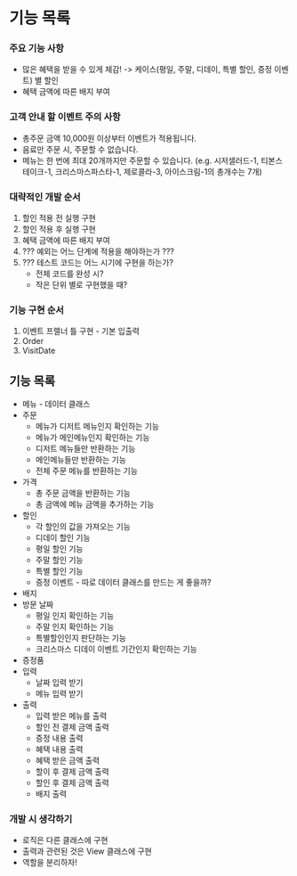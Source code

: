 # 기능 목록
### 주요 기능 사항
- 많은 혜택을 받을 수 있게 체감! -> 케이스(평일, 주말, 디데이, 특별 할인, 증정 이벤트) 별 할인
- 혜택 금액에 따른 배지 부여
### 고객 안내 할 이벤트 주의 사항
- 총주문 금액 10,000원 이상부터 이벤트가 적용됩니다.
- 음료만 주문 시, 주문할 수 없습니다.
- 메뉴는 한 번에 최대 20개까지만 주문할 수 있습니다.
(e.g. 시저샐러드-1, 티본스테이크-1, 크리스마스파스타-1, 제로콜라-3, 아이스크림-1의 총개수는 7개)
### 대략적인 개발 순서
1. 할인 적용 전 실행 구현
2. 할인 적용 후 실행 구현
3. 혜택 금액에 따른 배지 부여
4. ??? 예외는 어느 단계에 적용을 해야하는가 ???
5. ??? 테스트 코드는 어느 시기에 구현을 하는가? 
   - 전체 코드를 완성 시?
   - 작은 단위 별로 구현했을 때?
### 기능 구현 순서
1. 이벤트 프랠너 틀 구현 - 기본 입출력
2. Order
3. VisitDate

## 기능 목록
- 메뉴 - 데이터 클래스
- 주문
  - 메뉴가 디저트 메뉴인지 확인하는 기능
  - 메뉴가 메인메뉴인지 확인하는 기능
  - 디저트 메뉴들만 반환하는 기능
  - 메인메뉴들만 반환하는 기능
  - 전체 주문 메뉴를 반환하는 기능
- 가격
  - 총 주문 금액을 반환하는 기능
  - 총 금액에 메뉴 금액을 추가하는 기능
- 할인
  - 각 할인의 값을 가져오는 기능
  - 디데이 할인 기능
  - 평일 할인 기능
  - 주말 할인 기능
  - 특별 할인 기능
  - 증정 이벤트 - 따로 데이터 클래스를 만드는 게 좋을까? 
- 배지
- 방문 날짜
  - 평일 인지 확인하는 기능
  - 주말 인지 확인하는 기능
  - 특별할인인지 판단하는 기능
  - 크리스마스 디데이 이벤트 기간인지 확인하는 기능
- 증정품
- 입력
  - 날짜 입력 받기
  - 메뉴 입력 받기
- 출력
  - 입력 받은 메뉴를 출력
  - 할인 전 결제 금액 출력
  - 증정 내용 출력
  - 혜택 내용 출력
  - 혜택 받은 금액 출력
  - 할이 후 결제 금액 출력
  - 할인 후 결제 금액 출력
  - 배지 출력


### 개발 시 생각하기
- 로직은 다른 클래스에 구현
- 출력과 관련된 것은 View 클래스에 구현
- 역할을 분리하자! 

